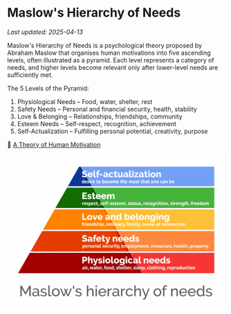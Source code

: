# Maslow's Hierarchy of Needs

_Last updated: 2025-04-13_

Maslow's Hierarchy of Needs is a psychological theory proposed by Abraham Maslow that organises human motivations into five ascending levels, often illustrated as a pyramid. Each level represents a category of needs, and higher levels become relevant only after lower-level needs are sufficiently met.

The 5 Levels of the Pyramid:
1. Physiological Needs – Food, water, shelter, rest
2. Safety Needs – Personal and financial security, health, stability
3. Love & Belonging – Relationships, friendships, community
4. Esteem Needs – Self-respect, recognition, achievement
5. Self-Actualization – Fulfilling personal potential, creativity, purpose

📄 [A Theory of Human Motivation](https://psychclassics.yorku.ca/Maslow/motivation.htm#r13)

![Maslow's Hierarchy of Needs](../../images/maslow-hierachy-of-needs.webp)